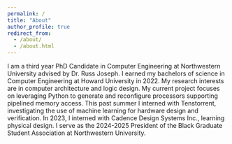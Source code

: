 ```yaml
---
permalink: /
title: "About"
author_profile: true
redirect_from: 
  - /about/
  - /about.html
---
```


I am a third year PhD Candidate in Computer Engineering at Northwestern University advised by Dr. Russ Joseph. I earned my bachelors of science in Computer Engineering at Howard University in 2022. My research interests are in computer architecture and logic design. My current project focuses on leveraging Python to generate and reconfigure processors supporting pipelined memory access. This past summer I interned with Tenstorrent, investigating the use of machine learning for hardware design and verification. In 2023, I interned with Cadence Design Systems Inc., learning physical design. I serve as the 2024-2025 President of the Black Graduate Student Association at Northwestern University.

